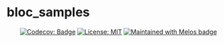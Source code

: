 # bloc_samples

<p align="center">
<a href="https://codecov.io/gh/NoScopeDevs/bloc_samples"><img src="https://codecov.io/gh/NoScopeDevs/bloc_samples/branch/main/graph/badge.svg?token=B123W339VP" alt="Codecov: Badge"></a>
<a href="https://opensource.org/licenses/MIT"><img src="https://img.shields.io/badge/license-MIT-purple.svg" alt="License: MIT"></a>
<a href="https://github.com/invertase/melos"><img src="https://img.shields.io/badge/maintained%20with-melos-f700ff.svg?style=flat-square" alt="Maintained with Melos badge"></a>
</p>